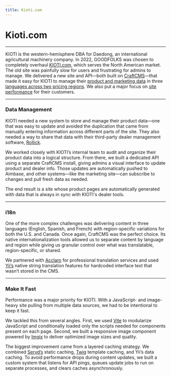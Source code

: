 ```yaml
---
title: Kioti.com
---
```


# Kioti.com

---

KIOTI is the western-hemisphere DBA for Daedong, an international agricultural machinery company. In 2022, GOODFOLKS was chosen to completely overhaul [KIOTI.com](https://kioti.com/), which serves the North American market. The old site was painfully slow for users and frustrating for admins to manage. We delivered a new site and API—both built on [CraftCMS](https://craftcms.com/)—that made it easy for KIOTI to manage their [product and marketing data](#data-management) in three [languages across two pricing regions](#i18n). We also put a major focus on [site performance](#make-it-fast) for their customers.

---

### Data Management

KIOTI needed a new system to store and manage their product data—one that was easy to update and avoided the duplication that came from manually entering information across different parts of the site. They also needed a way to share that data with their third-party dealer management software, [Rollick](https://rollick.io/solutions/oem-solutions/).

We worked closely with KIOTI’s internal team to audit and organize their product data into a logical structure. From there, we built a dedicated API using a separate CraftCMS install, giving admins a visual interface to update product and dealer info. Those updates are automatically pushed to Aimbase, and other systems—like the marketing site—can subscribe to changes and pull fresh data as needed.

The end result is a site whose product pages are automatically generated with data that is always in sync with KIOTI's dealer tools.

---

### i18n

One of the more complex challenges was delivering content in three languages (English, Spanish, and French) with region-specific variations for both the U.S. and Canada. Once again, CraftCMS was the perfect choice. Its native internationalization tools allowed us to separate content by language and region while giving us granular control over what was translatable, region-specific, or shared.

We partnered with [Acclaro](https://www.acclaro.com/) for professional translation services and used [Yii’s](https://www.yiiframework.com/) native string translation features for hardcoded interface text that wasn’t stored in the CMS.

---

### Make It Fast

Performance was a major priority for KIOTI. With a JavaScript- and image-heavy site pulling from multiple data sources, we had to be intentional to keep it fast.

We tackled this from several angles. First, we used [Vite](https://vite.dev/) to modularize JavaScript and conditionally loaded only the scripts needed for components present on each page. Second, we built a responsive image component powered by [Imgix](https://www.imgix.com/) to deliver optimized image sizes and quality.

The biggest improvement came from a layered caching strategy. We combined [Servd’s](https://servd.host/) static caching, [Twig](https://twig.symfony.com/) template caching, and Yii’s data caching. To avoid performance drops during content updates, we built a custom system that listens for API pings, queues update jobs to run on separate processes, and clears caches asynchronously.

